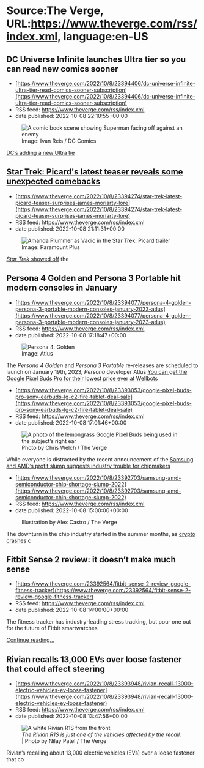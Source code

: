 # Source:The Verge, URL:https://www.theverge.com/rss/index.xml, language:en-US

## DC Universe Infinite launches Ultra tier so you can read new comics sooner
 - [https://www.theverge.com/2022/10/8/23394406/dc-universe-infinite-ultra-tier-read-comics-sooner-subscription](https://www.theverge.com/2022/10/8/23394406/dc-universe-infinite-ultra-tier-read-comics-sooner-subscription)
 - RSS feed: https://www.theverge.com/rss/index.xml
 - date published: 2022-10-08 22:10:55+00:00

<figure>
      <img alt="A comic book scene showing Superman facing off against an enemy" src="https://cdn.vox-cdn.com/thumbor/EPCRboq4q0Ou8oO4ZV0QbZuSKNs=/0x386:1238x1211/1310x873/cdn.vox-cdn.com/uploads/chorus_image/image/71471636/Death_of_Superman_Ivan_Reis_634193b80e5af8.80572345.0.jpg" />
        <figcaption>Image: Ivan Reis / DC Comics</figcaption>
    </figure>

  <p id="nWDcU7"><a href="https://www.dc.com/blog/2022/10/08/introducing-dc-universe-infinite-ultra">DC’s adding a new Ultra tie

## Star Trek: Picard's latest teaser reveals some unexpected comebacks
 - [https://www.theverge.com/2022/10/8/23394274/star-trek-latest-picard-teaser-surprises-james-moriarty-lore](https://www.theverge.com/2022/10/8/23394274/star-trek-latest-picard-teaser-surprises-james-moriarty-lore)
 - RSS feed: https://www.theverge.com/rss/index.xml
 - date published: 2022-10-08 21:11:31+00:00

<figure>
      <img alt="Amanda Plummer as Vadic in the Star Trek: Picard trailer" src="https://cdn.vox-cdn.com/thumbor/uoWdjZ-h3-0VINfaZP_XE2W1M8E=/150x0:1770x1080/1310x873/cdn.vox-cdn.com/uploads/chorus_image/image/71471454/star_trek_picard_final_season_trailer.0.jpeg" />
        <figcaption>Image: Paramount Plus</figcaption>
    </figure>

  <p id="fOvF7U"><a href="https://blog.trekcore.com/2022/10/star-trek-picard-season-3-villain-trailer-spiner-reveal/"><em>Star Trek</em> showed off</a> the

## Persona 4 Golden and Persona 3 Portable hit modern consoles in January
 - [https://www.theverge.com/2022/10/8/23394077/persona-4-golden-persona-3-portable-modern-consoles-january-2023-atlus](https://www.theverge.com/2022/10/8/23394077/persona-4-golden-persona-3-portable-modern-consoles-january-2023-atlus)
 - RSS feed: https://www.theverge.com/rss/index.xml
 - date published: 2022-10-08 17:18:47+00:00

<figure>
      <img alt="Persona 4: Golden" src="https://cdn.vox-cdn.com/thumbor/k5if2miEbzkTTVrVyY4XZDSh7hs=/0x0:1129x753/1310x873/cdn.vox-cdn.com/uploads/chorus_image/image/71470898/p4golden.0.0.jpg" />
        <figcaption>Image: Atlus</figcaption>
    </figure>

  <p id="42ikZo">The <em>Persona 4</em> <em>Golden</em> and <em>Persona 3 Portable</em> re-releases are scheduled to launch on January 19th, 2023, <em>Persona</em> developer Atlus<em> </em><a href="https://twitter.com/Atlus_West/statu

## You can get the Google Pixel Buds Pro for their lowest price ever at Wellbots
 - [https://www.theverge.com/2022/10/8/23393053/google-pixel-buds-pro-sony-earbuds-lg-c2-fire-tablet-deal-sale](https://www.theverge.com/2022/10/8/23393053/google-pixel-buds-pro-sony-earbuds-lg-c2-fire-tablet-deal-sale)
 - RSS feed: https://www.theverge.com/rss/index.xml
 - date published: 2022-10-08 17:01:46+00:00

<figure>
      <img alt="A photo of the lemongrass Google Pixel Buds being used in the subject’s right ear" src="https://cdn.vox-cdn.com/thumbor/0UT48IDMim1IPilvdtwn7r8ul0E=/0x0:2040x1360/1310x873/cdn.vox-cdn.com/uploads/chorus_image/image/71470866/DSCF8473_2.0.jpg" />
        <figcaption>Photo by Chris Welch / The Verge</figcaption>
    </figure>

  <p id="8FPsST">While everyone is distracted by the recent announcement of the <a href="https://www.theverge.com/2022/10/6/23381214/google-pixel-7-p

## Samsung and AMD’s profit slump suggests industry trouble for chipmakers
 - [https://www.theverge.com/2022/10/8/23392703/samsung-amd-semiconductor-chip-shortage-slump-2022](https://www.theverge.com/2022/10/8/23392703/samsung-amd-semiconductor-chip-shortage-slump-2022)
 - RSS feed: https://www.theverge.com/rss/index.xml
 - date published: 2022-10-08 15:00:00+00:00

<figure>
      <img alt="" src="https://cdn.vox-cdn.com/thumbor/OzyC6-pSwddEGVh0Mji7wGbERJM=/0x0:2040x1360/1310x873/cdn.vox-cdn.com/uploads/chorus_image/image/71470465/acastro_210430_1777_semiCon_0003.0.jpg" />
        <figcaption>Illustration by Alex Castro / The Verge</figcaption>
    </figure>

  <p id="eUxMfu">The downturn in the chip industry started in the summer months, as <a href="https://www.theverge.com/2022/6/13/23165611/bitcoin-ethereum-crypto-price-drop-celsius">crypto crashes</a> c

## Fitbit Sense 2 review: it doesn’t make much sense
 - [https://www.theverge.com/23392564/fitbit-sense-2-review-google-fitness-tracker](https://www.theverge.com/23392564/fitbit-sense-2-review-google-fitness-tracker)
 - RSS feed: https://www.theverge.com/rss/index.xml
 - date published: 2022-10-08 14:00:00+00:00

<p>The fitness tracker has industry-leading stress tracking, but pour one out for the future of Fitbit smartwatches</p>
  <p>
    <a href="https://www.theverge.com/23392564/fitbit-sense-2-review-google-fitness-tracker">Continue reading&hellip;</a>
  </p>

## Rivian recalls 13,000 EVs over loose fastener that could affect steering
 - [https://www.theverge.com/2022/10/8/23393948/rivian-recall-13000-electric-vehicles-ev-loose-fastener](https://www.theverge.com/2022/10/8/23393948/rivian-recall-13000-electric-vehicles-ev-loose-fastener)
 - RSS feed: https://www.theverge.com/rss/index.xml
 - date published: 2022-10-08 13:47:56+00:00

<figure>
      <img alt="A white Rivian R1S from the front" src="https://cdn.vox-cdn.com/thumbor/BBtbg4tMmfpIeapW0_SFSLZgcIE=/340x282:1591x1116/1310x873/cdn.vox-cdn.com/uploads/chorus_image/image/71470302/npatel_220627_5327_0046.0.jpg" />
        <figcaption><em>The Rivian R1S is just one of the vehicles affected by the recall.</em> | Photo by Nilay Patel / The Verge</figcaption>
    </figure>

  <p id="sfWIVi">Rivian’s recalling about 13,000 electric vehicles (EVs) over a loose fastener that co

